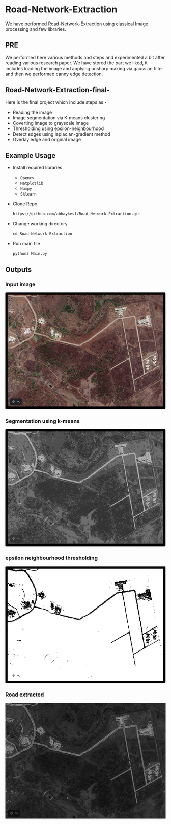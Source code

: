 # Road-Network-Extraction
We have performed Road-Network-Extraction using classical Image processing and few libraries.

## PRE 
We performed here various methods and steps and experimented a bit after reading various research paper.
We have stored the part we liked, it includes loading the image and applying unsharp making via gaussian filter and then we performed canny edge detection.

## Road-Network-Extraction-final- 
Here is the final project which include steps as -

* Reading the image 
* Image segmentation via K-means clustering 
* Coverting image to grayscale image 
* Thresholding using epsilon-neighbourhood 
* Detect edges using laplacian-gradient method 
* Overlay edge and original image

## Example Usage

* Install required libraries
  * ``` Opencv ```
  * ``` Matplotlib ```
  * ``` Numpy ```
  * ``` Sklearn ```

* Clone Repo
  
    ``` https://github.com/abhaykes1/Road-Network-Extraction.git ```

* Change working directory

    ``` cd Road-Network-Extraction ```

* Run main file

    ``` python3 Main.py ```

## Outputs

### Input image
<img src='output/Input.png'>

### Segmentation using k-means
<img src='output/Segmented.png'>

### epsilon neighbourhood thresholding 
<img src='output/Epsilon-Thresholded.png'>

### Road extracted
<img src='output/Output.png'>


